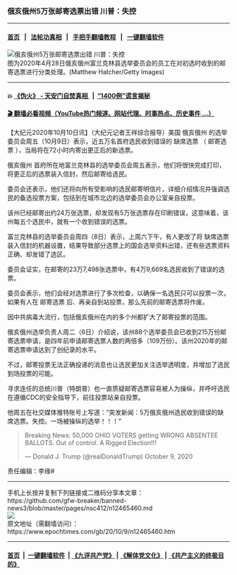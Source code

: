### 俄亥俄州5万张邮寄选票出错 川普：失控
------------------------

#### [首页](https://github.com/gfw-breaker/banned-news3/blob/master/README.md) &nbsp;&nbsp;|&nbsp;&nbsp; [法轮功真相](https://github.com/begood0513/basic/blob/master/README.md)  &nbsp;&nbsp;|&nbsp;&nbsp; [手把手翻墙教程](https://github.com/gfw-breaker/guides/wiki)  &nbsp;&nbsp;|&nbsp;&nbsp; [一键翻墙软件](https://github.com/gfw-breaker/nogfw/blob/master/README.md)  



<div><img alt="俄亥俄州5万张邮寄选票出错 川普：失控" class="attachment-djy_600_400 size-djy_600_400 wp-post-image" src="https://i.epochtimes.com/assets/uploads/2020/10/GettyImages-1211222571-600x400.jpg"/>
<div class="caption">
 图为2020年4月28日俄亥俄州富兰克林县选举委员会的员工在对初选时收到的邮寄选票进行分类处理。(Matthew Hatcher/Getty Images)
</div></div><hr/>

#### 💥 [《伪火》 - 天安门自焚真相 ](http://158.247.195.190:10000/videos/blog/weihuo.html)&nbsp; |&nbsp; [“1400例”谎言揭秘  ](http://158.247.195.190:10000/videos/blog/jiexi1400.html)

#### [ 🎬  翻墙必看视频（YouTube热门频道、网站代理、时事热点、历史事件 ...）](https://github.com/gfw-breaker/links/blob/master/banned.md)

<div><p>
 【大纪元2020年10月10日讯】（大纪元记者王祥综合报导）美国
 <ok href="https://www.epochtimes.com/gb/tag/%E4%BF%84%E4%BA%A5%E4%BF%84%E5%B7%9E.html">
  俄亥俄州
 </ok>
 的选举委员会周五（10月9日）表示，近五万名首府选民收到错误的
 <ok href="https://www.epochtimes.com/gb/tag/%E7%BC%BA%E5%B8%AD%E9%80%89%E7%A5%A8.html">
  缺席选票
 </ok>
 （
 <ok href="https://www.epochtimes.com/gb/tag/%E9%82%AE%E5%AF%84%E9%80%89%E7%A5%A8.html">
  邮寄选票
 </ok>
 ），当局将在72小时内寄出更正后的新选票。
</p>
<p>
 <ok href="https://www.epochtimes.com/gb/tag/%E4%BF%84%E4%BA%A5%E4%BF%84%E5%B7%9E.html">
  俄亥俄州
 </ok>
 首府所在地富兰克林县的选举委员会周五表示，他们将很快完成打印，将更正后的选票装入信封，然后邮寄给选民。
</p>
<p>
 委员会还表示，他们还将向所有受影响的选民邮寄明信片，详细介绍情况并强调选民的备选投票方案，包括到在城市北边的选举委员会办公室亲自投票。
</p>
<p>
 该州已经邮寄出约24万张选票，却发现有5万张选票存在印刷错误，这意味着，该州每五个选民中，就有一个收到错误的选票。
</p>
<p>
 富兰克林县的选举委员会周四（8日）表示，上周六下午，有人更改了将
 <ok href="https://www.epochtimes.com/gb/tag/%E7%BC%BA%E5%B8%AD%E9%80%89%E7%A5%A8.html">
  缺席选票
 </ok>
 装入信封的机器设置，结果导致部分选票上的国会选举资料出错，还有些选票资料正确、却发错了选区。
</p>
<p>
 委员会证实，在邮寄的23万7,498张选票中，有4万9,669名选民收到了错误的选票。
</p>
<p>
 委员会表示，他们会经对选票进行了多次检查，以确保一名选民只可以投票一次，如果有人在
 <ok href="https://www.epochtimes.com/gb/tag/%E9%82%AE%E5%AF%84%E9%80%89%E7%A5%A8.html">
  邮寄选票
 </ok>
 后、再亲自到站投票，那么先前的邮寄选票将作废。
</p>
<p>
 因中共病毒大流行，包括俄亥俄州在内的多个州都扩大了邮寄投票的范围。
</p>
<p>
 俄亥俄州选举负责人周二（6日）介绍说，该州88个选举委员会已收到215万份邮寄选票申请，是四年前申请邮寄选票人数的两倍多（109万份）。该州2020年的邮寄选票申请达到了创纪录的水平。
</p>
<p>
 不过，邮寄投票无法正确投递的消息也让选民更加关注选举透明度，并增加了选民到场投票的可能。
</p>
<p>
 寻求连任的总统川普（特朗普）也一直质疑邮寄选票容易被人为操纵，并呼吁选民在遵循CDC的安全指导下，前往投票站亲自投票。
</p>
<p>
 他周五在社交媒体推特账号上写道：“突发新闻：5万俄亥俄州选民收到错误的缺席选票。失控。一场被操纵的选举！！！”
</p>
<p>
</p>
<blockquote class="twitter-tweet">
 <p dir="ltr" lang="en">
  Breaking News: 50,000 OHIO VOTERS getting WRONG ABSENTEE BALLOTS. Out of control. A Rigged Election!!!
 </p>
 <p>
  — Donald J. Trump (@realDonaldTrump)
  <ok href="https://twitter.com/realDonaldTrump/status/1314637928883159040?ref_src=twsrc%5Etfw">
   October 9, 2020
  </ok>
 </p>
</blockquote>
<p>
 <p>
  责任编辑：李缘#
 </p>
</p></div>
<hr/>
手机上长按并复制下列链接或二维码分享本文章：<br/>
https://github.com/gfw-breaker/banned-news3/blob/master/pages/nsc412/n12465460.md <br/>
<a href='https://github.com/gfw-breaker/banned-news3/blob/master/pages/nsc412/n12465460.md'><img src='https://github.com/gfw-breaker/banned-news3/blob/master/pages/nsc412/n12465460.md.png'/></a> <br/>
原文地址（需翻墙访问）：https://www.epochtimes.com/gb/20/10/9/n12465460.htm


------------------------
#### [首页](https://github.com/gfw-breaker/banned-news3/blob/master/README.md) &nbsp;|&nbsp; [一键翻墙软件](https://github.com/gfw-breaker/nogfw/blob/master/README.md) &nbsp;| [《九评共产党》](https://github.com/gfw-breaker/9ping.md/blob/master/README.md#九评之一评共产党是什么) | [《解体党文化》](https://github.com/gfw-breaker/jtdwh.md/blob/master/README.md) | [《共产主义的终极目的》](https://github.com/gfw-breaker/gczydzjmd.md/blob/master/README.md)


<img src='http://gfw-breaker.win/banned-news3/pages/nsc412/n12465460.md' width='0px' height='0px'/>